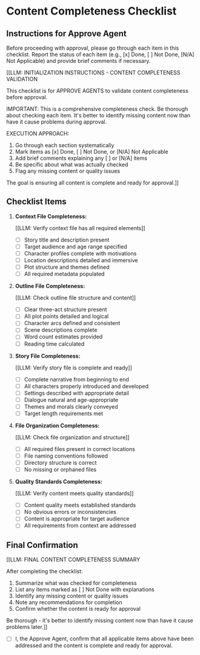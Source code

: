 <!-- Powered by BMAD™ Core -->

# Content Completeness Checklist

## Instructions for Approve Agent

Before proceeding with approval, please go through each item in this checklist. Report the status of each item (e.g., [x] Done, [ ] Not Done, [N/A] Not Applicable) and provide brief comments if necessary.

[[LLM: INITIALIZATION INSTRUCTIONS - CONTENT COMPLETENESS VALIDATION

This checklist is for APPROVE AGENTS to validate content completeness before approval.

IMPORTANT: This is a comprehensive completeness check. Be thorough about checking each item. It's better to identify missing content now than have it cause problems during approval.

EXECUTION APPROACH:

1. Go through each section systematically
2. Mark items as [x] Done, [ ] Not Done, or [N/A] Not Applicable
3. Add brief comments explaining any [ ] or [N/A] items
4. Be specific about what was actually checked
5. Flag any missing content or quality issues

The goal is ensuring all content is complete and ready for approval.]]

## Checklist Items

1. **Context File Completeness:**

   [[LLM: Verify context file has all required elements]]
   - [ ] Story title and description present
   - [ ] Target audience and age range specified
   - [ ] Character profiles complete with motivations
   - [ ] Location descriptions detailed and immersive
   - [ ] Plot structure and themes defined
   - [ ] All required metadata populated

2. **Outline File Completeness:**

   [[LLM: Check outline file structure and content]]
   - [ ] Clear three-act structure present
   - [ ] All plot points detailed and logical
   - [ ] Character arcs defined and consistent
   - [ ] Scene descriptions complete
   - [ ] Word count estimates provided
   - [ ] Reading time calculated

3. **Story File Completeness:**

   [[LLM: Verify story file is complete and ready]]
   - [ ] Complete narrative from beginning to end
   - [ ] All characters properly introduced and developed
   - [ ] Settings described with appropriate detail
   - [ ] Dialogue natural and age-appropriate
   - [ ] Themes and morals clearly conveyed
   - [ ] Target length requirements met

4. **File Organization Completeness:**

   [[LLM: Check file organization and structure]]
   - [ ] All required files present in correct locations
   - [ ] File naming conventions followed
   - [ ] Directory structure is correct
   - [ ] No missing or orphaned files

5. **Quality Standards Completeness:**

   [[LLM: Verify content meets quality standards]]
   - [ ] Content quality meets established standards
   - [ ] No obvious errors or inconsistencies
   - [ ] Content is appropriate for target audience
   - [ ] All requirements from context are addressed

## Final Confirmation

[[LLM: FINAL CONTENT COMPLETENESS SUMMARY

After completing the checklist:

1. Summarize what was checked for completeness
2. List any items marked as [ ] Not Done with explanations
3. Identify any missing content or quality issues
4. Note any recommendations for completion
5. Confirm whether the content is ready for approval

Be thorough - it's better to identify missing content now than have it cause problems later.]]

- [ ] I, the Approve Agent, confirm that all applicable items above have been addressed and the content is complete and ready for approval.
